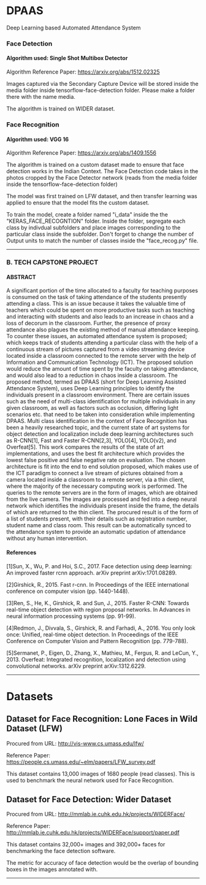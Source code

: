 # DPAAS
Deep Learning based Automated Attendance System

### Face Detection
#### Algorithm used: Single Shot Multibox Detector

Algorithm Reference Paper: https://arxiv.org/abs/1512.02325

Images captured via the Secondary Capture Device will be stored inside the media folder inside tensorflow-face-detection folder. Please make a folder there with the name media.

The algorithm is trained on WIDER dataset.

### Face Recognition
#### Algorithm used: VGG 16

Algorithm Reference Paper: https://arxiv.org/abs/1409.1556

The algorithm is trained on a custom dataset made to ensure that face detection works in the Indian Context. The Face Detection code takes in the photos cropped by the Face Detector network (reads from the media folder inside the tensorflow-face-detection folder)

The model was first trained on LFW dataset, and then transfer learning was applied to ensure that the model fits the custom dataset.

To train the model, create a folder named "i_data" inside the the "KERAS_FACE_RECOGNTION" folder. Inside the folder, segregate each class by indivdual subfolders and place images corresponding to the particular class inside the subfolder. Don't forget to change the  number of Output units to match the number of classes inside the "face_recog.py" file. 

_____________________________________________________________________________________________________________________________


### B. TECH CAPSTONE PROJECT

#### ABSTRACT

A significant portion of the time allocated to a faculty for teaching purposes is consumed on
the task of taking attendance of the students presently attending a class. This is an issue because it takes
the valuable time of teachers which could be spent on more productive tasks such as teaching and
interacting with students and also leads to an increase in chaos and a loss of decorum in the classroom.
Further, the presence of proxy attendance also plagues the existing method of manual attendance
keeping. To counter these issues, an automated attendance system is proposed; which keeps track of
students attending a particular class with the help of a continuous stream of pictures captured from a
video streaming device located inside a classroom connected to the remote server with the help of
Information and Communication Technology (ICT). The proposed solution would reduce the amount of
time spent by the faculty on taking attendance, and would also lead to a reduction in chaos inside a
classroom. The proposed method, termed as DPAAS (short for Deep Learning Assisted Attendance
System), uses Deep Learning principles to identify the individuals present in a classroom environment.
There are certain issues such as the need of multi-class identification for multiple individuals in any given
classroom, as well as factors such as occlusion, differing light scenarios etc. that need to be taken into
consideration while implementing DPAAS. Multi class identification in the context of Face Recognition has
been a heavily researched topic, and the current state of art systems for object detection and localization
include deep learning architectures such as R-CNN[1], Fast and Faster R-CNN[2,3], YOLO[4], YOLO(v2),
and Overfeat[5]. This work compares the results of the state of art implementations, and uses the best fit
architecture which provides the lowest false positive and false negative rate on evaluation. The chosen
architecture is fit into the end to end solution proposed, which makes use of the ICT paradigm to connect
a live stream of pictures obtained from a camera located inside a classroom to a remote server, via a thin
client, where the majority of the necessary computing work is performed. The queries to the remote
servers are in the form of images, which are obtained from the live camera. The images are processed
and fed into a deep neural network which identifies the individuals present inside the frame, the details of
which are returned to the thin client. The procured result is of the form of a list of students present, with
their details such as registration number, student name and class room. This result can be automatically
synced to the attendance system to provide an automatic updation of attendance without any human
intervention.

#### References
[1]Sun, X., Wu, P. and Hoi, S.C., 2017. Face detection using deep learning: An improved faster rcnn approach. arXiv preprint
arXiv:1701.08289.

[2]Girshick, R., 2015. Fast r-cnn. In Proceedings of the IEEE international conference on computer vision (pp. 1440-1448).

[3]Ren, S., He, K., Girshick, R. and Sun, J., 2015. Faster R-CNN: Towards real-time object detection with region proposal networks.
In Advances in neural information processing systems (pp. 91-99).

[4]Redmon, J., Divvala, S., Girshick, R. and Farhadi, A., 2016. You only look once: Unified, real-time object detection. In
Proceedings of the IEEE Conference on Computer Vision and Pattern Recognition (pp. 779-788).

[5]Sermanet, P., Eigen, D., Zhang, X., Mathieu, M., Fergus, R. and LeCun, Y., 2013. Overfeat: Integrated recognition, localization and detection using convolutional networks. arXiv preprint arXiv:1312.6229.

_____________________________________________________________________________________________________________________________

# Datasets

## Dataset for Face Recognition: Lone Faces in Wild Dataset (LFW)

Procured from URL:  http://vis-www.cs.umass.edu/lfw/

Reference Paper:    https://people.cs.umass.edu/~elm/papers/LFW_survey.pdf

This dataset contains 13,000 images of 1680 people (read classes). This is used to benchmark the neural network used for Face Recognition.


## Dataset for Face Detection: Wider Dataset

Procured from URL:  http://mmlab.ie.cuhk.edu.hk/projects/WIDERFace/

Reference Paper:    http://mmlab.ie.cuhk.edu.hk/projects/WIDERFace/support/paper.pdf

This dataset contains 32,000+ images and 392,000+ faces for benchmarking the face detection software. 

The metric for accuracy of face detection would be the overlap of bounding boxes in the images annotated with.

_____________________________________________________________________________________________________________________________


